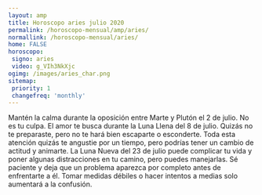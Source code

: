 ```yaml
---
layout: amp
title: Horoscopo aries julio 2020 
permalink: /horoscopo-mensual/amp/aries/
normallink: /horoscopo-mensual/aries/
home: FALSE
horoscopo:
 signo: aries
 video: g_VIh3NkXjc
ogimg: /images/aries_char.png
sitemap:
 priority: 1
 changefreq: 'monthly'
---
```



Mantén la calma durante la oposición entre Marte y Plutón el 2 de julio. No es tu culpa. El amor te busca durante la Luna Llena del 8 de julio. Quizás no te preparaste, pero no te hará bien escaparte o esconderte. Toda esta atención quizás te angustie por un tiempo, pero podrías tener un cambio de actitud y animarte. La Luna Nueva del 23 de julio puede complicar tu vida y poner algunas distracciones en tu camino, pero puedes manejarlas. Sé paciente y deja que un problema aparezca por completo antes de enfrentarte a él. Tomar medidas débiles o hacer intentos a medias solo aumentará a la confusión. 
